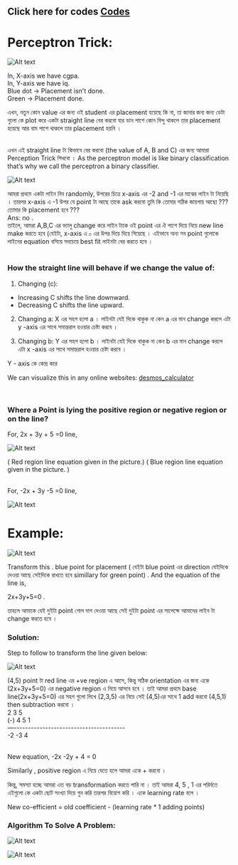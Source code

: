 Click here for codes [Codes]()
---
# Perceptron Trick:

![Alt text](img/image-11.png)

In, X-axis we have cgpa.
<br>
In, Y-axis we have iq.
<br>
Blue dot  -> Placement isn't done.
<br>
Green -> Placement done.
<br>

এখন, নতুন কোন  value এর জন্য ওই student এর placement  হয়েছে কি না, তা জানার জন্য জন্য ডেটা গুলো কে plot করে একটা straight line  বের করবো যার ডান পাশে কোন বিন্দু থাকলে তার placement হয়েছে আর বাম পাশে থাকলে তার placement হয়নি । 

<br>
 এখন এই straight line  টা কিভাবে বের করবো (the value of A, B and C) এর জন্য আমারা Perception Trick শিখবো । 
As the perceptron model is like binary classification that’s why we call the perceptron a binary classifier.

![Alt text](img/image-12.png)

আমরা প্রথমে একটা লাইন নিব randomly,  উপরের চিত্রে x-axis এর -2 and -1 এর মাঝের লাইন টা নিয়েছি । তারপর x-axis এ  -1 উপর যে point  টা আছে তাকে  ask করবো তুমি কি তোমার সঠিক জায়গায় আছো ??? তোমার কি placement  হবে ???  <br>
Ans: no . <br>
তাইলে, আমরা A,B,C এর ভ্যালু change করে লাইন টাকে ওই  point এর ঐ পাশে দিয়ে নিয়ে new line make করতে হবে (যেইটা, x-axis এ  ০ এর উপর দিয়ে দিয়ে গিয়েছে । এইভাবে অন্য সব  point গুলোকে লাইনের equation    বসিয়ে সবচেয়ে best fit লাইনটা বের করতে হবে ।  
<br>

### How the straight line will behave if we change the value of: 

1.  Changing (c):
   - Increasing C shifts the line downward.
   - Decreasing C shifts the line upward.

2. Changing a:
   X এর সহগ হলো a । লাইনটা যেই দিকে থাকুক না কেন a  এর মান change করলে এটা y -axis এর সাথে সমান্তরাল হওয়ার চেষ্টা করবে । 

3. Changing b: 
    Y এর সহগ হলো b । লাইনটা যেই দিকে থাকুক না কেন b  এর মান change করলে এটা x -axis এর সাথে সমান্তরাল হওয়ার চেষ্টা করবে । 

Y - axis কে কেন্দ্র করে 

 We can visualize  this in any online websites:  [desmos_calculator](https://www.desmos.com/calculator)

<br>

### Where a Point is lying the positive region or negative region or on the line?
For, 2x + 3y + 5 =0 line,

![Alt text](img/image-13.png)

( Red region line equation given in the picture.)
( Blue region line equation given in the picture. )

<br>
For, -2x + 3y -5 =0 line,
<br>

![Alt text](img/image-14.png)

# Example: 

![Alt text](img/image-15.png)

Transform this . blue point for placement ( যেইটা blue point এর direction যেইদিকে দেওয়া আছে সেইদিকে রাখতে হবে simillary for green point)  . And the equation of the line is,  

2x+3y+5=0 .

তাহলে আমাকে যেই দুইটা point গোল দাগ দেওয়া  আছে সেই দুইটা point এর সাপেক্ষে আমাদের লাইন টা change করতে হবে । 

### Solution: 
Step to follow to transform the line given below: 

![Alt text](img/image-16.png)


(4,5) point টা red line এর +ve region এ আসে, কিন্তু সঠিক orientation এর জন্য একে (2x+3y+5=0) এর  negative region এ নিয়ে আসবে হবে । তাই আমরা প্রথমে base line(2x+3y+5=0) এর সহগ গুলো লিখে (2,3,5) এর নিচে সেই (4,5)এর সাথে 1 add করবো (4,5,1) then subtraction করবো ।  <br>
2 	 3 	 5 <br>
(-)  4	 5	 1  <br>
—--------------------------------------- <br>
-2	-3	4 

<br>
New equation, -2x -2y + 4 = 0

Similarly , positive region এ নিয়ে যেতে হলে আমরা একে + করবো । 

কিন্তু, সমস্যা হচ্ছে আমরা এত বড় transformation করতে পারি না । তাই আমরা 4, 5 , 1 এর পরির্বতে এইগুলো কে একটা ছোট সংখ্যা দিয়ে গুন করি তারপর বিয়োগ করি । একে learning rate বলে । 

New co-efficient = old coefficient - (learning rate * 1 adding points)

### Algorithm To Solve A Problem:

![Alt text](img/image-17.png)

![Alt text](img/image-18.png)

